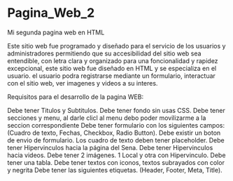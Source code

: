 # Pagina_Web_2
Mi segunda pagina web en HTML

Este sitio web fue programado y diseñado para el servicio de los usuarios y administradores permitiendo que su accesibilidad del sitio web sea entendible, con letra clara y organizado para una foncionalidad y rapidez excepcional, este sitio web fue diseñado en HTML y se especializa en el usuario. el usuario podra registrarse mediante un formulario, interactuar con el sitio web, ver imagenes y videos a su interes.

Requisitos para el desarrollo de la pagina WEB:

Debe tener Titulos y Subtitulos.
Debe tener fondo sin usas CSS.
Debe tener secciones y menu, al darle clicl al menu debo poder movilizarme a la seccion correspondiente
Debe tener formulario con los siguientes campos: (Cuadro de texto, Fechas, Checkbox, Radio Button). 
Debe existir un boton de envio de formulario. Los cuadro de texto deben tener placeholder.
Debe tener Hipervinculos hacia la página del Sena.
Debe tener Hipervinculos hacia videos.
Debe tener 2 imágenes. 1 Local y otra con Hipervinculo.
Debe tener una tabla.
Debe tener textos con iconos, textos subrayados con color y negrita
Debe tener las siguientes etiquetas. (Header, Footer, Meta, Title).
